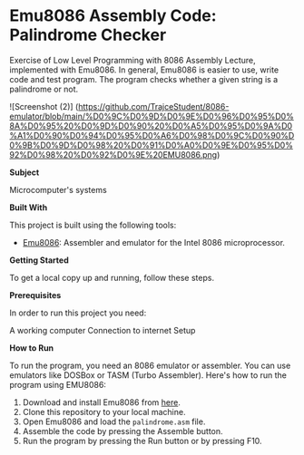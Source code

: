 # Emu8086 Assembly Code: Palindrome Checker

Exercise of Low Level Programming with 8086 Assembly Lecture, implemented with Emu8086.
In general, Emu8086 is easier to use, write code and test program. 
The program checks whether a given string is a palindrome or not.

![Screenshot (2)] (https://github.com/TrajceStudent/8086-emulator/blob/main/%D0%9C%D0%9D%D0%9E%D0%96%D0%95%D0%8A%D0%95%20%D0%9D%D0%90%20%D0%A5%D0%95%D0%9A%D0%A1%D0%90%D0%94%D0%95%D0%A6%D0%98%D0%9C%D0%90%D0%9B%D0%9D%D0%98%20%D0%91%D0%A0%D0%9E%D0%95%D0%92%D0%98%20%D0%92%D0%9E%20EMU8086.png) 

**Subject**

Microcomputer's systems

**Built With**

This project is built using the following tools:

- [Emu8086](https://emu8086-microprocessor-emulator.en.softonic.com/): Assembler and emulator for the Intel 8086 microprocessor.

**Getting Started**

To get a local copy up and running, follow these steps.

**Prerequisites**

In order to run this project you need:

A working computer
Connection to internet
Setup

**How to Run**

To run the program, you need an 8086 emulator or assembler. You can use emulators like DOSBox or TASM (Turbo Assembler). Here's how to run the program using EMU8086:

1. Download and install Emu8086 from [here](https://emu8086-microprocessor-emulator.en.softonic.com/).
2. Clone this repository to your local machine.
3. Open Emu8086 and load the `palindrome.asm` file.
4. Assemble the code by pressing the Assemble button.
5. Run the program by pressing the Run button or by pressing F10.






